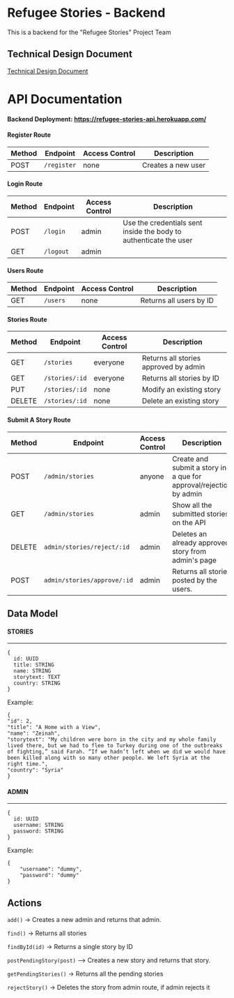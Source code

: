 # Refugee Stories - Backend

This is a backend for the "Refugee Stories" Project Team

## Technical Design Document

[Technical Design Document](https://docs.google.com/document/d/1AZU1sWxj3n63dbdo91oi3M3fNJRERgi_ZXTMFo9l7DU/edit?usp=sharing)

# API Documentation

#### Backend Deployment: https://refugee-stories-api.herokuapp.com/ <br>

#### Register Route

| Method | Endpoint    | Access Control | Description        |
| ------ | ----------- | -------------- | ------------------ |
| POST   | `/register` | none           | Creates a new user |

#### Login Route

| Method | Endpoint  | Access Control | Description                                                       |
| ------ | --------- | -------------- | ----------------------------------------------------------------- |
| POST   | `/login`  | admin          | Use the credentials sent inside the body to authenticate the user |
| GET    | `/logout` | admin          |                                                                   |

#### Users Route

| Method | Endpoint | Access Control | Description             |
| ------ | -------- | -------------- | ----------------------- |
| GET    | `/users` | none           | Returns all users by ID |

#### Stories Route

| Method | Endpoint       | Access Control | Description                           |
| ------ | -------------- | -------------- | ------------------------------------- |
| GET    | `/stories`     | everyone       | Returns all stories approved by admin |
| GET    | `/stories/:id` | everyone       | Returns all stories by ID             |
| PUT    | `/stories/:id` | none           | Modify an existing story              |
| DELETE | `/stories/:id` | none           | Delete an existing story              |

#### Submit A Story Route

| Method | Endpoint                    | Access Control | Description                                                        |
| ------ | --------------------------- | -------------- | ------------------------------------------------------------------ |
| POST   | `/admin/stories`            | anyone         | Create and submit a story in a que for approval/rejection by admin |
| GET    | `/admin/stories`            | admin          | Show all the submitted stories on the API                          |
| DELETE | `admin/stories/reject/:id`  | admin          | Deletes an already approved story from admin's page                |
| POST   | `admin/stories/approve/:id` | admin          | Returns all stories posted by the users.                           |

## Data Model

#### STORIES

---

```
{
  id: UUID
  title: STRING
  name: STRING
  storytext: TEXT
  country: STRING
}
```

Example:

```
{
"id": 2,
"title": "A Home with a View",
"name": "Zeinah",
"storytext": "My children were born in the city and my whole family lived there, but we had to flee to Turkey during one of the outbreaks of fighting,” said Farah. “If we hadn’t left when we did we would have been killed along with so many other people. We left Syria at the right time.",
"country": "Syria"
}
```

#### ADMIN

---

```
{
  id: UUID
  username: STRING
  password: STRING
}
```

Example:

```
{
	"username": "dummy",
	"password": "dummy"
}
```

## Actions

`add()` -> Creates a new admin and returns that admin.

`find()` -> Returns all stories

`findById(id)` -> Returns a single story by ID

`postPendingStory(post)` --> Creates a new story and returns that story.

`getPendingStories()` -> Returns all the pending stories

`rejectStory()` -> Deletes the story from admin route, if admin rejects it

